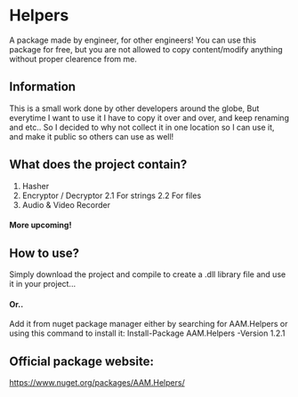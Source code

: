 # Helpers
A package made by engineer, for other engineers! You can use this package for free, but you are not allowed to copy content/modify anything without proper clearence from me.
## Information
This is a small work done by other developers around the globe, But everytime I want to use it I have to copy it over and over, and keep renaming and etc.. So I decided to why not collect it in one location so I can use it, and make it public so others can use as well!
## What does the project contain?
1. Hasher
2. Encryptor / Decryptor
        2.1 For strings
        2.2 For files
3. Audio & Video Recorder
#### More upcoming!
## How to use?
Simply download the project and compile to create a .dll library file and use it in your project...
#### Or..
Add it from nuget package manager either by searching for AAM.Helpers or using this command to install it: Install-Package AAM.Helpers -Version 1.2.1
## Official package website:
https://www.nuget.org/packages/AAM.Helpers/
